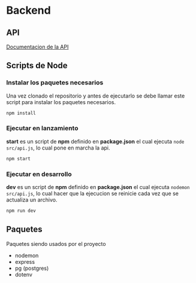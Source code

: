 # Backend

## API

[Documentacion de la API](API.md)

## Scripts de Node

### Instalar los paquetes necesarios

Una vez clonado el repositorio y antes de ejecutarlo se debe llamar este script para instalar los paquetes necesarios.

```bash
npm install
```

### Ejecutar en lanzamiento

**start** es un script de **npm** definido en **package.json** el cual ejecuta `node src/api.js`, lo cual pone en marcha la api.

```bash
npm start
```

### Ejecutar en desarrollo

**dev** es un script de **npm** definido en **package.json** el cual ejecuta `nodemon src/api.js`, lo cual hacer que la ejecucion se reinicie cada vez que se actualiza un archivo.

```bash
npm run dev
```

## Paquetes

Paquetes siendo usados por el proyecto

- nodemon
- express
- pg (postgres)
- dotenv
